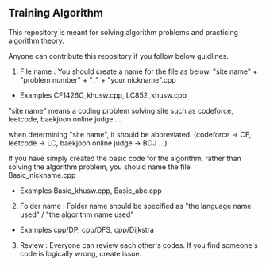 ## Training Algorithm

This repository is meant for solving algorithm problems and practicing algorithm theory.

Anyone can contribute this repository if you follow below guidlines.

1. File name
   : You should create a name for the file as below.
   "site name" + "problem number" + "\_" + "your nickname".cpp

- Examples
  CF1426C_khusw.cpp, LC852_khusw.cpp

"site name" means a coding problem solving site such as codeforce, leetcode, baekjoon online judge ...

when determining "site name", it should be abbreviated.
(codeforce -> CF, leetcode -> LC, baekjoon online judge -> BOJ ...)

If you have simply created the basic code for the algorithm, rather than solving the algorithm problem, you should name the file Basic_nickname.cpp

- Examples
  Basic_khusw.cpp, Basic_abc.cpp

2. Folder name
   : Folder name should be specified as "the language name used" / "the algorithm name used"

- Examples
  cpp/DP, cpp/DFS, cpp/Dijkstra

3. Review
   : Everyone can review each other's codes. If you find someone's code is logically wrong, create issue.
